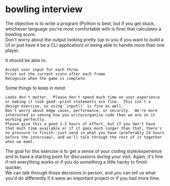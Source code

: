 # bowling interview
The objective is to write a program (Python is best, but if you get stuck, whichever language you're most comfortable with is fine) that calculates a bowling score.  
Don't worry about the output looking pretty (up to you if you want to build a UI or just have it be a CLI application) or being able to handle more than one player.  

It should be able to:

    Accept user input for each throw
    Print out the current score after each frame
    Recognize when the game is complete

Some things to keep in mind:

    Looks don't matter.  Please don't spend much time on user experience or making it look good--print statements are fine.  This isn't a design exercise, so using `input()` is fine as well.
    Don't worry about edge cases, performance, or security.  We're more interested in seeing how you write/organize code than we are in it working perfectly.
    Please give this a good 2-3 hours of effort, but if you don't have that much time available or if it goes much longer than that, there's no pressure to finish--just send in what you have (preferably 24 hours before the interview), and we'll talk through the rest of it together when we meet.

The goal for this exercise is to get a sense of your coding style/experience and to have a starting point for discussions during your visit. 
 Again, it's fine if not everything works or if you do something a little hacky to finish quicker.  
 We can talk through those decisions in person, and you can tell us what you'd do differently if it were an important project or if you had more time.